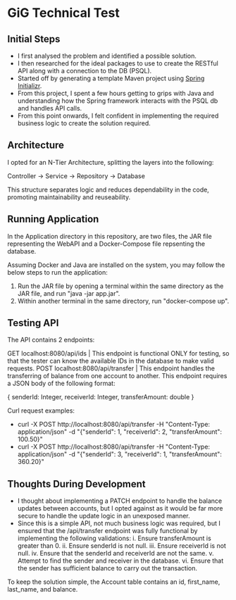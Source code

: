 # GiG Technical Test
 
## Initial Steps

- I first analysed the problem and identified a possible solution.
- I then researched for the ideal packages to use to create the RESTful API along with a connection to the DB (PSQL).
- Started off by generating a template Maven project using [Spring Initializr](https://start.spring.io/).
- From this project, I spent a few hours getting to grips with Java and understanding how the Spring framework interacts with the PSQL db and handles API calls.
- From this point onwards, I felt confident in implementing the required business logic to create the solution required.

## Architecture

I opted for an N-Tier Architecture, splitting the layers into the following:

Controller -> Service -> Repository -> Database

This structure separates logic and reduces dependability in the code, promoting maintainability and reuseability.

## Running Application

In the Application directory in this repository, are two files, the JAR file representing the WebAPI and a Docker-Compose file repsenting the database.

Assuming Docker and Java are installed on the system, you may follow the below steps to run the application:

1. Run the JAR file by opening a terminal within the same directory as the JAR file, and run "java -jar app.jar".
2. Within another terminal in the same directory, run "docker-compose up".

## Testing API

The API contains 2 endpoints:

GET localhost:8080/api/ids | This endpoint is functional ONLY for testing, so that the tester can know the available IDs in the database to make valid requests.
POST localhost:8080/api/transfer | This endpoint handles the transferring of balance from one account to another. This endpoint requires a JSON body of the following format:

{ 
    senderId: Integer,
    receiverId: Integer,
    transferAmount: double
}

Curl request examples:

- curl -X POST http://localhost:8080/api/transfer -H "Content-Type: application/json" -d "{\"senderId\": 1, \"receiverId\": 2, \"transferAmount\": 100.50}"
- curl -X POST http://localhost:8080/api/transfer -H "Content-Type: application/json" -d "{\"senderId\": 3, \"receiverId\": 1, \"transferAmount\": 360.20}"

## Thoughts During Development

- I thought about implementing a PATCH endpoint to handle the balance updates between accounts, but I opted against as it would be far more secure to handle the update logic in an unexposed manner.
- Since this is a simple API, not much business logic was required, but I ensured that the /api/transfer endpoint was fully functional by implementing the following validations:
 i. Ensure transferAmount is greater than 0.
 ii. Ensure senderId is not null.
 iii. Ensure receiverId is not null.
 iv. Ensure that the senderId and receiverId are not the same.
 v. Attempt to find the sender and receiver in the database.
 vi. Ensure that the sender has sufficient balance to carry out the transaction.

To keep the solution simple, the Account table contains an id, first_name, last_name, and balance.
